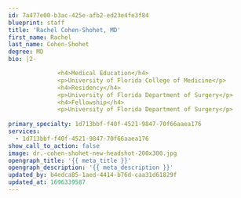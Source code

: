 ```yaml
---
id: 7a477e00-b3ac-425e-afb2-ed23e4fe3f84
blueprint: staff
title: 'Rachel Cohen-Shohet, MD'
first_name: Rachel
last_name: Cohen-Shohet
degree: MD
bio: |2-

              <h4>Medical Education</h4>
              <p>University of Florida College of Medicine</p>
              <h4>Residency</h4>
              <p>University of Florida Department of Surgery</p>
              <h4>Fellowship</h4>
              <p>University of Florida Department of Surgery</p>
          
primary_specialty: 1d713bbf-f40f-4521-9847-70f66aaea176
services:
  - 1d713bbf-f40f-4521-9847-70f66aaea176
show_call_to_action: false
image: dr.-cohen-shohet-new-headshot-200x300.jpg
opengraph_title: '{{ meta_title }}'
opengraph_description: '{{ meta_description }}'
updated_by: b4edca85-1aed-4414-b76d-caa31d61829f
updated_at: 1696339587
---
```

